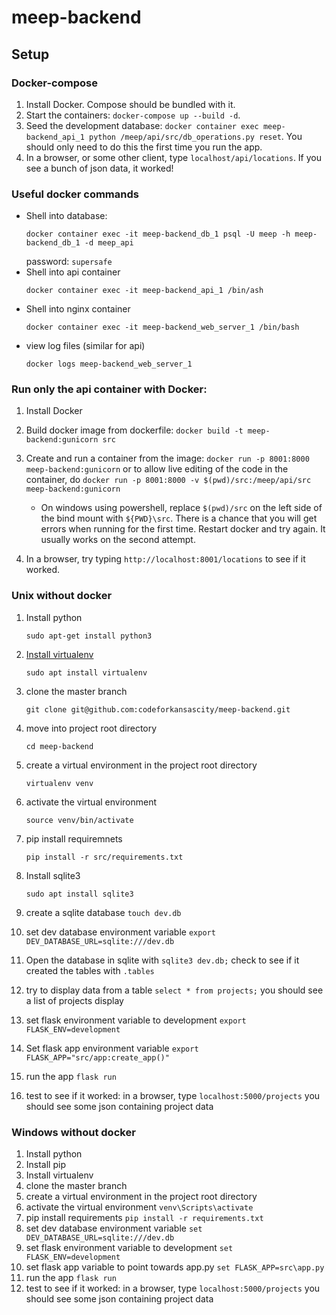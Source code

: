 # meep-backend

## Setup

### Docker-compose
  1. Install Docker. Compose should be bundled with it.
  2. Start the containers: ```docker-compose up --build -d```.
  3. Seed the development database: ```docker container exec meep-backend_api_1 python /meep/api/src/db_operations.py reset```. You should only need to do this the first time you run the app.
  4. In a browser, or some other client, type ```localhost/api/locations```. If you see a bunch of json data, it worked!

### Useful docker commands
  - Shell into database:
    ```
    docker container exec -it meep-backend_db_1 psql -U meep -h meep-backend_db_1 -d meep_api
    ```
    password: ```supersafe```
  - Shell into api container
    ```
    docker container exec -it meep-backend_api_1 /bin/ash
    ```
  - Shell into nginx container
    ```
    docker container exec -it meep-backend_web_server_1 /bin/bash
    ```
  - view log files (similar for api)
    ```
    docker logs meep-backend_web_server_1
    ```

### Run only the api container with Docker:
  1. Install Docker
  2. Build docker image from dockerfile:
    ```
    docker build -t meep-backend:gunicorn src
    ```
  3. Create and run a container from the image:
    ```
    docker run -p 8001:8000 meep-backend:gunicorn
    ```
    or to allow live editing of the code in the container, do
    ```
    docker run -p 8001:8000 -v $(pwd)/src:/meep/api/src meep-backend:gunicorn
    ```

      - On windows using powershell, replace ```$(pwd)/src``` on the left side of the bind mount with ```${PWD}\src```. 
      There is a chance that you will get errors when running for the first time. Restart docker and try again. It         usually works on the second attempt.
      
  4. In a browser, try typing ```http://localhost:8001/locations``` to see
    if it worked.

### Unix without docker
  1. Install python
     ```
     sudo apt-get install python3
     ```
  2. [Install virtualenv](https://virtualenv.pypa.io/en/latest/installation/)
     ```
     sudo apt install virtualenv
  3. clone the master branch
     ```
     git clone git@github.com:codeforkansascity/meep-backend.git
  4. move into project root directory
     ```
     cd meep-backend
  5. create a virtual environment in the project root directory
     ```
     virtualenv venv
  6. activate the virtual environment
     ```
     source venv/bin/activate
  7. pip install requiremnets
     ```
     pip install -r src/requirements.txt
  8. Install sqlite3
     ```
     sudo apt install sqlite3
  9. create a sqlite database ```touch dev.db```
  10. set dev database environment variable ```export DEV_DATABASE_URL=sqlite:///dev.db```
  11. Open the database in sqlite with ```sqlite3 dev.db;``` check to see if it created the tables with ```.tables```
  12. try to display data from a table ```select * from projects;``` you should see a list of projects display

  13. set flask environment variable to development
    ```
    export FLASK_ENV=development
    ```
  14. Set flask app environment variable
    ```
    export FLASK_APP="src/app:create_app()"
    ```
  15. run the app
    ```
    flask run
    ```
  16. test to see if it worked: in a browser, type ```localhost:5000/projects``` you should see some json containing project data

### Windows without docker
  1. Install python
  2. Install pip
  3. Install virtualenv
  4. clone the master branch
  5. create a virtual environment in the project root directory
  6. activate the virtual environment ```venv\Scripts\activate```
  7. pip install requirements ```pip install -r requirements.txt```
  8. set dev database environment variable ```set DEV_DATABASE_URL=sqlite:///dev.db```
  9. set flask environment variable to development
    ```
    set FLASK_ENV=development
    ```
  10. set flask app variable to point towards app.py
    ```
    set FLASK_APP=src\app.py
    ```
  11. run the app
    ```
    flask run
    ```
  11. test to see if it worked: in a browser, type ```localhost:5000/projects``` you should see some json containing project data
